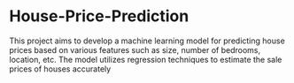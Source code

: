 # House-Price-Prediction
This project aims to develop a machine learning model for predicting house prices based on various features such as size, number of bedrooms, location, etc. The model utilizes regression techniques to estimate the sale prices of houses accurately
